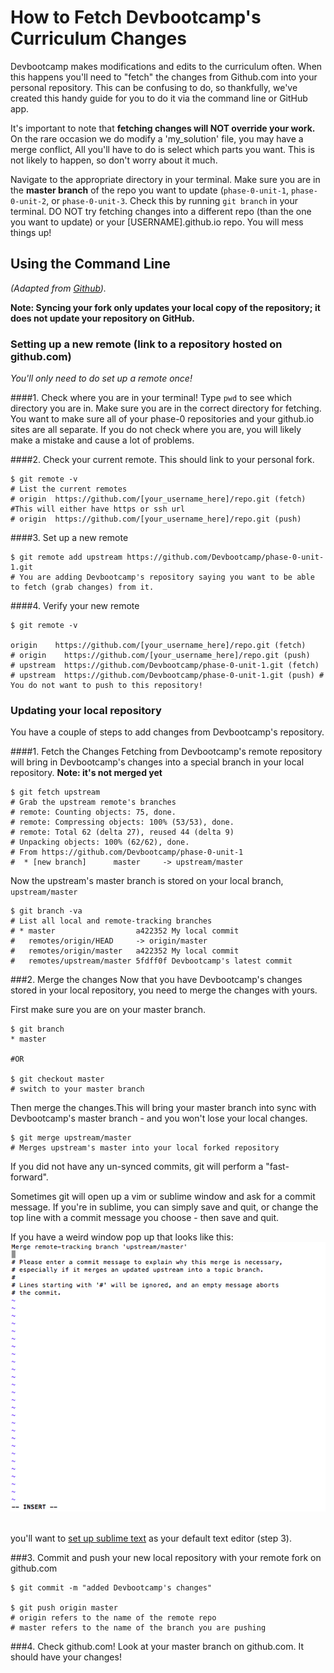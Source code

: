 # How to Fetch Devbootcamp's Curriculum Changes 

Devbootcamp makes modifications and edits to the curriculum often. When this happens you'll need to "fetch" the changes from Github.com into your personal repository. This can be confusing to do, so thankfully, we've created this handy guide for you to do it via the command line or GitHub app.

It's important to note that **fetching changes will NOT override your work.** On the rare occasion we do modify a 'my_solution' file, you may have a merge conflict, All you'll have to do is select which parts you want. This is not likely to happen, so don't worry about it much. 

Navigate to the appropriate directory in your terminal. Make sure you are in the **master branch** of the repo you want to update (`phase-0-unit-1`, `phase-0-unit-2`, or `phase-0-unit-3`. Check this by running `git branch` in your terminal. DO NOT try fetching changes into a different repo (than the one you want to update) or your [USERNAME].github.io repo. You will mess things up!


## Using the Command Line 
*(Adapted from [Github](https://help.github.com/articles/syncing-a-fork)).*

**Note: Syncing your fork only updates your local copy of the repository; it does not update your repository on GitHub.**

### Setting up a new remote (link to a repository hosted on github.com)
*You'll only need to do set up a remote once!*

####1. Check where you are in your terminal!
Type `pwd` to see which directory you are in. Make sure you are in the correct directory for fetching. You want to make sure all of your phase-0 repositories and your github.io sites are all separate. If you do not check where you are, you will likely make a mistake and cause a lot of problems. 

####2. Check your current remote. This should link to your personal fork. 

```shell
$ git remote -v
# List the current remotes
# origin  https://github.com/[your_username_here]/repo.git (fetch)  #This will either have https or ssh url
# origin  https://github.com/[your_username_here]/repo.git (push)

```

####3. Set up a new remote

```shell
$ git remote add upstream https://github.com/Devbootcamp/phase-0-unit-1.git 
# You are adding Devbootcamp's repository saying you want to be able to fetch (grab changes) from it.

```

####4. Verify your new remote

```shell
$ git remote -v

origin    https://github.com/[your_username_here]/repo.git (fetch)
# origin    https://github.com/[your_username_here]/repo.git (push)
# upstream  https://github.com/Devbootcamp/phase-0-unit-1.git (fetch)
# upstream  https://github.com/Devbootcamp/phase-0-unit-1.git (push) # You do not want to push to this repository!
```

### Updating your local repository
You have a couple of steps to add changes from Devbootcamp's repository. 

####1. Fetch the Changes
Fetching from Devbootcamp's remote repository will bring in Devbootcamp's changes into a special branch in your local repository. **Note: it's not merged yet**

```shell
$ git fetch upstream
# Grab the upstream remote's branches
# remote: Counting objects: 75, done.
# remote: Compressing objects: 100% (53/53), done.
# remote: Total 62 (delta 27), reused 44 (delta 9)
# Unpacking objects: 100% (62/62), done.
# From https://github.com/Devbootcamp/phase-0-unit-1
#  * [new branch]      master     -> upstream/master

```

Now the upstream's master branch is stored on your local branch, `upstream/master`

```shell
$ git branch -va
# List all local and remote-tracking branches
# * master                  a422352 My local commit
#   remotes/origin/HEAD     -> origin/master
#   remotes/origin/master   a422352 My local commit
#   remotes/upstream/master 5fdff0f Devbootcamp's latest commit

```

###2. Merge the changes
Now that you have Devbootcamp's changes stored in your local repository, you need to merge the changes with yours. 

First make sure you are on your master branch. 

```shell
$ git branch
* master

#OR

$ git checkout master
# switch to your master branch
```

Then merge the changes.This will bring your master branch into sync with Devbootcamp's master branch - and you won't lose your local changes. 

```shell
$ git merge upstream/master
# Merges upstream's master into your local forked repository
```

If you did not have any un-synced commits, git will perform a "fast-forward". 

Sometimes git will open up a vim or sublime window and ask for a commit message. If you're in sublime, you can simply save and quit, or change the top line with a commit message you choose - then save and quit. 

If you have a weird window pop up that looks like this: ![vim window](imgs/vim-window.png)

<br>you'll want to [set up sublime text](text-editor-setup.md) as your default text editor (step 3). 

###3. Commit and push your new local repository with your remote fork on github.com

```shell
$ git commit -m "added Devbootcamp's changes"

$ git push origin master
# origin refers to the name of the remote repo
# master refers to the name of the branch you are pushing

```

###4. Check github.com!
Look at your master branch on github.com. It should have your changes!
